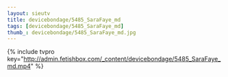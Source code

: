 ```yaml
--- 
layout: sieutv
title: devicebondage/5485_SaraFaye_md
tags: [devicebondage/5485_SaraFaye_md]
thumb_: devicebondage/5485_SaraFaye_md.jpg
---
```

{% include tvpro key="http://admin.fetishbox.com/_content/devicebondage/5485_SaraFaye_md.mp4" %} 
